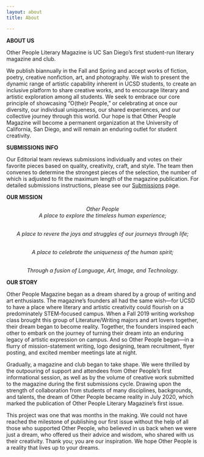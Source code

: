 ```yaml
---
layout: about
title: About

---
```

**ABOUT US**

Other People Literary Magazine is UC San Diego’s first student-run literary magazine and club.

We publish biannually in the Fall and Spring and accept works of fiction, poetry, creative nonfiction, art, and photography. We wish to present the dynamic range of artistic capability inherent in UCSD students, to create an inclusive platform to share creative works, and to encourage literary and artistic exploration among all students. We seek to embrace our core principle of showcasing “O(the)r People,” or celebrating at once our diversity, our individual uniqueness, our shared experiences, and our collective journey through this world. Our hope is that Other People Magazine will become a permanent organization at the University of California, San Diego, and will remain an enduring outlet for student creativity.

**SUBMISSIONS INFO**

Our Editorial team reviews submissions individually and votes on their favorite pieces based on quality, creativity, craft, and style. The team then convenes to determine the strongest pieces of the selection, the number of which is adjusted to fit the maximum length of the magazine publication. For detailed submissions instructions, please see our [Submissions](https://otherpeoplesd.com/submissions) page.

**OUR MISSION**

<center><i>Other People</i></center>

<center><i>A place to explore the timeless human experience;</i>

<br><i>A place to revere the joys and struggles of our journeys through life;</i>

<br><i>A place to celebrate the uniqueness of the human spirit;</i>

<br><i>Through a fusion of Language, Art, Image, and Technology.</i></center>

**OUR STORY**

Other People Magazine began as a dream shared by a group of writing and art enthusiasts. The magazine’s founders all had the same wish—for UCSD to have a place where literary and artistic creativity could flourish on a predominately STEM-focused campus. When a Fall 2019 writing workshop class brought this group of Literature/Writing majors and art lovers together, their dream began to become reality. Together, the founders inspired each other to embark on the journey of turning their dream into an enduring legacy of artistic expression on campus. And so Other People began—in a flurry of mission-statement writing, logo designing, team recruitment, flyer posting, and excited member meetings late at night.

Gradually, a magazine and club began to take shape. We were thrilled by the outpouring of support and attendees from Other People’s first informational session, as well as by the volume of creative work submitted to the magazine during the first submissions cycle. Drawing upon the strength of collaboration from students of many disciplines, backgrounds, and talents, the dream of Other People became reality in July 2020, which marked the publication of Other People Literary Magazine’s first issue.

This project was one that was months in the making. We could not have reached the milestone of publishing our first issue without the help of all those who supported Other People, who believed in us back when we were just a dream, who offered us their advice and wisdom, who shared with us their creativity. Thank you; you are our inspiration. We hope Other People is a reality that lives up to your dreams.